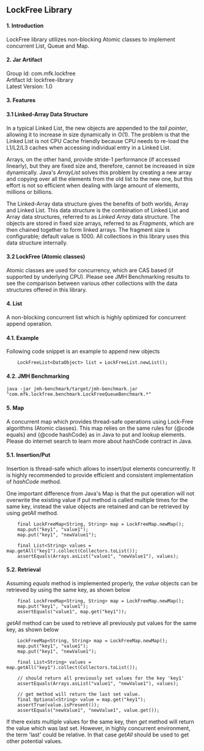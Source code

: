 ## LockFree Library
#### 1. Introduction
LockFree library utilizes non-blocking Atomic classes to implement concurrent List, Queue and Map. 

#### 2. Jar Artifact
Group Id: com.mfk.lockfree <br/> 
Artifact Id: lockfree-library <br/>
Latest Version: 1.0

#### 3. Features
#### 3.1 Linked-Array Data Structure
In a typical Linked List, the new objects are appended to the <i>tail pointer</i>, allowing it to increase in size dynamically in O(1). 
The problem is that the Linked List is not CPU Cache friendly because CPU needs to re-load the L1/L2/L3 caches 
when accessing individual entry in a Linked List.

Arrays, on the other hand, provide stride-1 performance (if accessed linearly), but they are fixed size and, therefore, cannot 
be increased in size dynamically. Java's <i>ArrayList</i> solves this problem by creating a new array and copying over all the 
elements from the old list to the new one, but this effort is not so efficient when dealing with large amount of elements, 
millions or billions.         

The Linked-Array data structure gives the benefits of both worlds, Array and Linked List. This data structure is the 
combination of Linked List and Array data structures, referred to as <i>Linked Array</i> data structure. 
The objects are stored in fixed size arrays, referred to as <i>Fragments</i>, which are then chained together to form linked arrays. 
The fragment size is configurable; default value is 1000. All collections in this library uses this data structure internally.            

#### 3.2 LockFree (Atomic classes)
Atomic classes are used for concurrency, which are CAS based (if supported by underlying CPU). 
Please see JMH Benchmarking results to see the comparison between various other collections with the data structures 
offered in this library.      

#### 4. List
A non-blocking concurrent list which is highly optimized for concurrent append operation.    

#### 4.1. Example
Following code snippet is an example to append new objects
```
    LockFreeList<DataObject> list = LockFreeList.newList();
```   
   
#### 4.2. JMH Benchmarking
```
java -jar jmh-benchmark/target/jmh-benchmark.jar "com.mfk.lockfree.benchmark.LockFreeQueueBenchmark.*"
```

#### 5. Map
A concurrent map which provides thread-safe operations using Lock-Free algorithms (Atomic classes). 
This map relies on the same rules for {@code equals} and {@code hashCode} as in Java to put and 
lookup elements. Please do internet search to learn more about hashCode contract in Java.  

#### 5.1. Insertion/Put
Insertion is thread-safe which allows to insert/put elements concurrently. It is highly 
recommended to provide efficient and consistent implementation of _hashCode_ method. 

One important difference from Java's Map is that the put operation will not overwrite the existing value if put 
method is called multiple times for the same key, instead the value objects are retained and can be retrieved by 
using _getAll_ method. 

```
    final LockFreeMap<String, String> map = LockFreeMap.newMap();
    map.put("key1", "value1");
    map.put("key1", "newValue1");

    final List<String> values = map.getAll("key1").collect(Collectors.toList());
    assertEquals(Arrays.asList("value1", "newValue1"), values);
```

#### 5.2. Retrieval
Assuming _equals_ method is implemented properly, the _value_ objects can be retrieved by using the same key, as shown below
```
    final LockFreeMap<String, String> map = LockFreeMap.newMap();
    map.put("key1", "value1");
    assertEquals("value1", map.get("key1"));    
```

_getAll_ method can be used to retrieve all previously put values for the same key, as shown below  
```
    LockFreeMap<String, String> map = LockFreeMap.newMap();
    map.put("key1", "value1");
    map.put("key1", "newValue1");

    final List<String> values = map.getAll("key1").collect(Collectors.toList());
    
    // should return all previously set values for the key 'key1'
    assertEquals(Arrays.asList("value1", "newValue1"), values);

    // get method will return the last set value.  
    final Optional<String> value = map.get("key1");
    assertTrue(value.isPresent());
    assertEquals("newValue1", "newValue1", value.get());
```

If there exists multiple values for the same key, then _get_ method will return the value which was last set.
However, in highly concurrent environment, the term 'last' could be relative. In that case _getAll_ should be used 
to get other potential values.  